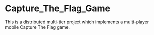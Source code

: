 # Capture_The_Flag_Game

This is a distributed multi-tier project which implements a multi-player mobile Capture The Flag game.

